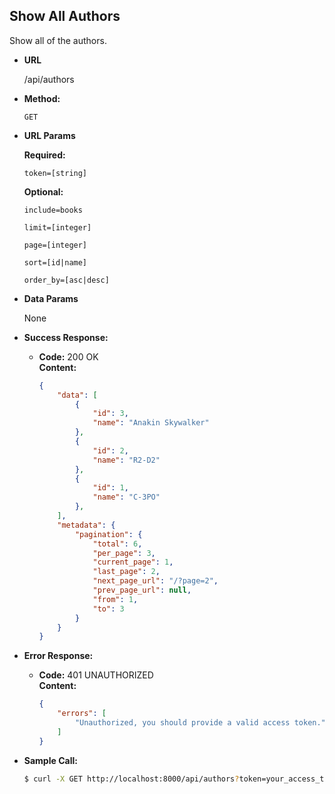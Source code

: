 **Show All Authors**
----
Show all of the authors.

* **URL**

  /api/authors

* **Method:**
    
  `GET`
  
*  **URL Params**

   **Required:**
 
   `token=[string]`

   **Optional:**
 
   `include=books`

   `limit=[integer]`

   `page=[integer]`

   `sort=[id|name]`

   `order_by=[asc|desc]`

* **Data Params**

  None

* **Success Response:**
  
  * **Code:** 200 OK <br />
    **Content:** <br />

    ``` json
    {
        "data": [
            {
                "id": 3,
                "name": "Anakin Skywalker"
            },
            {
                "id": 2,
                "name": "R2-D2"
            },
            {
                "id": 1,
                "name": "C-3PO"
            },
        ],
        "metadata": {
            "pagination": {
                "total": 6,
                "per_page": 3,
                "current_page": 1,
                "last_page": 2,
                "next_page_url": "/?page=2",
                "prev_page_url": null,
                "from": 1,
                "to": 3
            }
        }
    }
    ```
 
* **Error Response:**

  * **Code:** 401 UNAUTHORIZED <br />
    **Content:** <br />

    ``` json
    {
        "errors": [
            "Unauthorized, you should provide a valid access token."
        ]
    }
    ```

* **Sample Call:**

  ``` bash
  $ curl -X GET http://localhost:8000/api/authors?token=your_access_token
  ```

